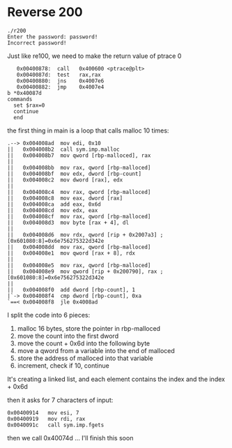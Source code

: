 # Reverse 200

```
./r200
Enter the password: password!
Incorrect password!
```
Just like re100, we need to make the return value of ptrace 0
```
   0x00400878:	call   0x400600 <ptrace@plt>
   0x0040087d:	test   rax,rax
   0x00400880:	jns    0x4007e6
   0x00400882:	jmp    0x4007e4
b *0x40087d
commands
  set $rax=0
  continue
  end
```

the first thing in main is a loop that calls malloc 10 times:
```
.--> 0x004008ad  mov edi, 0x10
||   0x004008b2  call sym.imp.malloc
||   0x004008b7  mov qword [rbp-malloced], rax 
||
||   0x004008bb  mov rax, qword [rbp-malloced]
||   0x004008bf  mov edx, dword [rbp-count]
||   0x004008c2  mov dword [rax], edx 
||
||   0x004008c4  mov rax, qword [rbp-malloced]
||   0x004008c8  mov eax, dword [rax]
||   0x004008ca  add eax, 0x6d
||   0x004008cd  mov edx, eax 
||   0x004008cf  mov rax, qword [rbp-malloced]
||   0x004008d3  mov byte [rax + 4], dl
||
||   0x004008d6  mov rdx, qword [rip + 0x2007a3] ; [0x601080:8]=0x6e756275322d342e
||   0x004008dd  mov rax, qword [rbp-malloced]
||   0x004008e1  mov qword [rax + 8], rdx 
||
||   0x004008e5  mov rax, qword [rbp-malloced]
||   0x004008e9  mov qword [rip + 0x200790], rax ; [0x601080:8]=0x6e756275322d342e
||
||   0x004008f0  add dword [rbp-count], 1
|`-> 0x004008f4  cmp dword [rbp-count], 0xa
`==< 0x004008f8  jle 0x4008ad 
```
I split the code into 6 pieces:
1. malloc 16 bytes, store the pointer in rbp-malloced
2. move the count into the first dword
3. move the count + 0x6d into the following byte
4. move a qword from a variable into the end of malloced
5. store the address of malloced into that variable
6. increment, check if 10, continue

It's creating a linked list, and each element contains the index and the index + 0x6d

then it asks for 7 characters of input:
```
0x00400914   mov esi, 7
0x00400919   mov rdi, rax
0x0040091c   call sym.imp.fgets 
```

then we call 0x40074d
... I'll finish this soon
